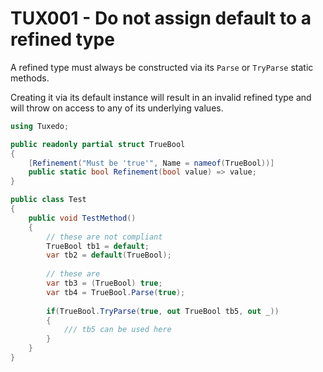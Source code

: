 # TUX001 - Do not assign default to a refined type

A refined type must always be constructed via its `Parse` or `TryParse`
static methods.

Creating it via its default instance will result in an invalid refined type
and will throw on access to any of its underlying values.

```csharp
using Tuxedo;

public readonly partial struct TrueBool
{
    [Refinement("Must be 'true'", Name = nameof(TrueBool))]
    public static bool Refinement(bool value) => value;
}

public class Test
{
    public void TestMethod()
    {
        // these are not compliant
        TrueBool tb1 = default;
        var tb2 = default(TrueBool);
        
        // these are
        var tb3 = (TrueBool) true;
        var tb4 = TrueBool.Parse(true);
        
        if(TrueBool.TryParse(true, out TrueBool tb5, out _))
        {
            /// tb5 can be used here
        }        
    }
}
```
